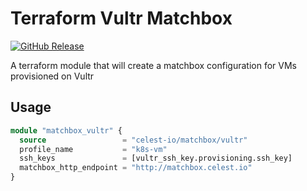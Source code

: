# Terraform Vultr Matchbox

[![GitHub Release](https://img.shields.io/github/release/celest-io/terraform-vultr-matchbox.svg?style=flat)]()

A terraform module that will create a matchbox configuration for VMs provisioned on Vultr

## Usage

```terraform
module "matchbox_vultr" {
  source                 = "celest-io/matchbox/vultr"
  profile_name           = "k8s-vm"
  ssh_keys               = [vultr_ssh_key.provisioning.ssh_key]
  matchbox_http_endpoint = "http://matchbox.celest.io"
}
```
